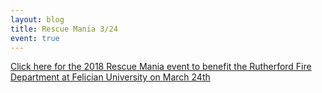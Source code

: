 ```yaml
---
layout: blog
title: Rescue Mania 3/24
event: true
---
```


[Click here for the 2018 Rescue Mania event to benefit the Rutherford Fire Department at Felician University on March 24th](https://storage.googleapis.com/static.rutherford-nj.com/recreation/posts/Wrestling%20Rescue%20Mania.pdf)

